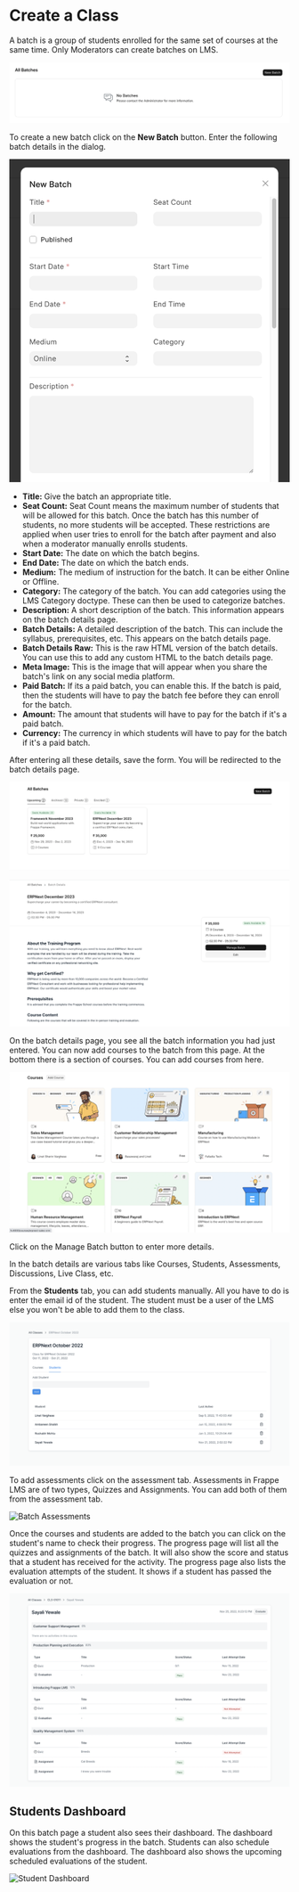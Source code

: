 # Create a Class

A batch is a group of students enrolled for the same set of courses at the same time. Only Moderators can create batches on LMS.

![Batch Empty State](../images/batch-empty.png)

To create a new batch click on the **New Batch** button. Enter the following batch details in the dialog.

![Batch Dialog 1](../images/batch-dialog.png)

- **Title:** Give the batch an appropriate title.
- **Seat Count:** Seat Count means the maximum number of students that will be allowed for this batch. Once the batch has this number of students, no more students will be accepted. These restrictions are applied when user tries to enroll for the batch after payment and also when a moderator manually enrolls students.
- **Start Date:** The date on which the batch begins.
- **End Date:** The date on which the batch ends.
- **Medium:** The medium of instruction for the batch. It can be either Online or Offline.
- **Category:** The category of the batch. You can add categories using the LMS Category doctype. These can then be used to categorize batches.
- **Description:** A short description of the batch. This information appears on the batch details page.
- **Batch Details:** A detailed description of the batch. This can include the syllabus, prerequisites, etc. This appears on the batch details page.
- **Batch Details Raw:** This is the raw HTML version of the batch details. You can use this to add any custom HTML to the batch details page.
- **Meta Image:** This is the image that will appear when you share the batch's link on any social media platform.
- **Paid Batch:** If its a paid batch, you can enable this. If the batch is paid, then the students will have to pay the batch fee before they can enroll for the batch.
- **Amount:** The amount that students will have to pay for the batch if it's a paid batch.
- **Currency:** The currency in which students will have to pay for the batch if it's a paid batch.

After entering all these details, save the form. You will be redirected to the batch details page.

![Batch List](../images/batch-list.png)

![Batch Details](../images/batch-details.png)

On the batch details page, you see all the batch information you had just entered. You can now add courses to the batch from this page. At the bottom there is a section of courses. You can add courses from here.

![Batch Courses](../images/batch-courses.png)

Click on the Manage Batch button to enter more details.

In the batch details are various tabs like Courses, Students, Assessments, Discussions, Live Class, etc.

From the **Students** tab, you can add students manually. All you have to do is enter the email id of the student. The student must be a user of the LMS else you won't be able to add them to the class.

![Batch Students](../images/class-students.png)

To add assessments click on the assessment tab. Assessments in Frappe LMS are of two types, Quizzes and Assignments. You can add both of them from the assessment tab.

![Batch Assessments](../images/class-assessments.png)

Once the courses and students are added to the batch you can click on the student's name to check their progress. The progress page will list all the quizzes and assignments of the batch. It will also show the score and status that a student has received for the activity. The progress page also lists the evaluation attempts of the student. It shows if a student has passed the evaluation or not.

![Student Progress](../images/student-progress.png)

## Students Dashboard

On this batch page a student also sees their dashboard. The dashboard shows the student's progress in the batch. Students can also schedule evaluations from the dashboard. The dashboard also shows the upcoming scheduled evaluations of the student.

![Student Dashboard](../images/student-dashboard.png)
